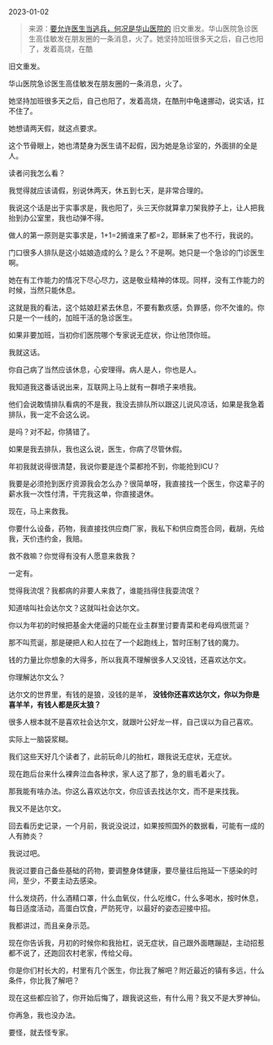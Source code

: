 2023-01-02

> 来源：[要允许医生当逃兵，何况是华山医院的](http://mp.weixin.qq.com/s?__biz=Mzg4MTg2MzU3Mg==&mid=2247483774&idx=8&sn=28dc95a53fc2c057e51e76737b7b8377&chksm=cf5e3f85f829b693cd98d5800828a9ea49cb688035ee57f8b42d505633ba508e55db36808ffd&scene=27#wechat_redirect)
> 旧文重发。华山医院急诊医生高佳敏发在朋友圈的一条消息，火了。她坚持加班很多天之后，自己也阳了，发着高烧，在酷

旧文重发。

华山医院急诊医生高佳敏发在朋友圈的一条消息，火了。

她坚持加班很多天之后，自己也阳了，发着高烧，在酷刑中龟速挪动，说实话，扛不住了。  

她想请两天假，就这点要求。  

这个节骨眼上，她也清楚身为医生请不起假，因为她是急诊室的，外面排的全是人。  

读者问我怎么看？  

我觉得就应该请假，别说休两天，休五到七天，是非常合理的。

我说这个话是出于实事求是，我也阳了，头三天你就算拿刀架我脖子上，让人把我抬到办公室里，我也动弹不得。  

做人的第一原则是实事求是，1+1=2搁谁来了都=2，耶稣来了也不行，我说的。  

门口很多人排队是这小姑娘造成的么？是么？不是啊。她只是一个急诊的门诊医生啊。  

她在有工作能力的情况下尽心尽力，这是敬业精神的体现。同样，没有工作能力的时候，当然只能休息。

这就是我的看法，这个姑娘赶紧去休息，不要有歉疚感，负罪感，你不欠谁的。你只是一个一线的，加班干活的急诊医生。

如果非要加班，当初你们医院哪个专家说无症状，你让他顶你班。

我就这话。  

你自己病了当然应该休息，心安理得。病人是人，你也是人。  

我知道我这番话说出来，互联网上马上就有一群喷子来喷我。  

他们会说敢情排队看病的不是我，我没去排队所以跟这儿说风凉话，如果是我急着排队，我一定不会这么说。

是吗？对不起，你猜错了。  

如果是我去排队，我也这么说，医生，你病了尽管休假。

年初我就说得很清楚，我说你要是连个菜都抢不到，你能抢到ICU？  

我要是必须抢到医疗资源我会怎么办？很简单呀，我直接找一个医生，你这辈子的薪水我一次性付清，干完我这单，你直接退休。  

现在，马上来救我。

你要什么设备，药物，我直接找供应商厂家，我私下和供应商签合同，截胡，先给我，天价违约金，我赔。  

救不救嘛？你觉得有没有人愿意来救我？  

一定有。  

觉得我流氓？我都病的非要人来救了，谁能挡得住我耍流氓？  

知道啥叫社会达尔文？这就叫社会达尔文。  

你以为年初的时候把基金大佬逼的只能在业主群里讨要青菜和老母鸡很荒诞？  

那不叫荒诞，那是硬把人和人拉在了一个起跑线上，暂时压制了钱的魔力。  

钱的力量比你想象的大得多，所以我真不理解很多人又没钱，还喜欢达尔文。

你理解达尔文么？  

达尔文的世界里，有钱的是狼，没钱的是羊， **没钱你还喜欢达尔文，你以为你是喜羊羊，有钱人都是灰太狼？**

很多人根本就不是喜欢社会达尔文，就跟叶公好龙一样，自己误以为自己喜欢。  

实际上一脑袋浆糊。  

我们这些天好几个读者了，此前玩命儿的抬杠，跟我说无症状，无症状。  

现在跑后台来什么裸奔泣血各种求，家人这了那了，急的眉毛着火了。  

那我能有啥办法。你这么喜欢达尔文，你应该去找达尔文，而不是来找我。  

我又不是达尔文。

回去看历史记录，一个月前，我说没说过，如果按照国外的数据看，可能有一成的人有肺炎？  

我说过吧。  

我说过要自己备些基础的药物，要调整身体健康，要尽量往后拖延一下感染的时间，至少，不要主动去感染。  

什么发烧药，什么酒精口罩，什么血氧仪，什么吃维C，什么多喝水，按时休息，每日适度活动，高蛋白饮食，严防死守，以最好的姿态迎接中招。  

我都讲过，而且亲身示范。

现在你告诉我，月初的时候你和我抬杠，说无症状，自己跟外面瞎蹦跶，主动招惹都不说了，还跑回农村老家，传给父母。  

你是你们村长大的，村里有几个医生，你比我了解吧？附近最近的镇有多远，什么条件，你比我了解吧？

现在这些都应验了，你开始后悔了，跟我说这些，有什么用？我又不是大罗神仙。  

你再急，我也没办法。  

要怪，就去怪专家。

